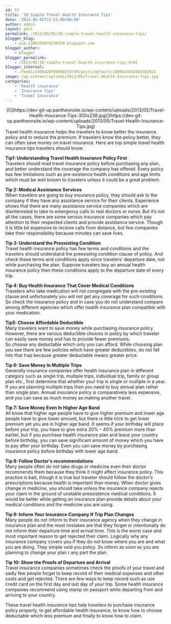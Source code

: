 ```yaml
---
id: 57
title: '10 Simple Travel Health Insurance Tips'
date: '2013-05-05T11:51:00+00:00'
author: admin
layout: post
permalink: /2013/05/05/10-simple-travel-health-insurance-tips/
blogger_blog:
    - pub-1306355070136339.blogspot.com
blogger_author:
    - blogger
blogger_permalink:
    - /2013/05/10-simple-travel-health-insurance-tips.html
blogger_internal:
    - /feeds/2496420709098274749/posts/default/1800423682904362921
image: /wp-content/uploads/2013/05/Travel-Health-Insurance-Tips.jpg
categories:
    - 'health insurance'
    - 'Insurance Tips'
    - 'Travel Insurance'
---
```


<div style="clear: both; text-align: center;">[![](https://dev-git-up.pantheonsite.io/wp-content/uploads/2013/05/Travel-Health-Insurance-Tips-300x238.jpg)](https://dev-git-up.pantheonsite.io/wp-content/uploads/2013/05/Travel-Health-Insurance-Tips.jpg)</div>Travel health insurance helps the travelers to know better the insurance policy and to reduce the premium. If travelers know the policy better, they can often save money on travel insurance. Here are top simple travel health insurance tips travelers should know.

**Tip1: Understanding Travel Health Insurance Policy First**  
Travelers should read travel insurance policy before purchasing any plan, and better understand the coverage the company has offered. Every policy has few limitations such as pre-existence health conditions and age limits which must be well known to travelers unless it could be a great problem.

**Tip 2: Medical Assistance Services**  
When travelers are going to buy insurance policy, they should ask to the company if they have any assistance service for their clients. Experience shows that there are many assistance service companies which are disinterested to take to emergency calls to real doctors or nurse. But it’s not all the cases, there are some serious insurance companies which pay attention to their respected clients and provide assistance service. Though it is little bit expensive to receive calls from distance, but few companies take their responsibility because minutes can save lives.

**Tip 3: Understand the Preexisting Condition**  
Travel health insurance policy has few terms and conditions and the travelers should understand the preexisting condition clause of policy. And check these terms and conditions apply since travelers’ departure date, not while purchasing the plan. Suppose travelers buy an annual health insurance policy then these conditions apply to the departure date of every trip.

**Tip 4: Buy Health Insurance That Cover Medical Conditions**  
Travelers who take medication will not congregate with the pre-existing clause and unfortunately you will not get any coverage for such conditions. So check the insurance policy and in case you do not understand compare among different agencies which offer health insurance plan compatible with your medication.

**Tip5: Choose Affordable Deductible**  
Many travelers want to save money while purchasing insurance policy. However, there are various deductible choices in policy by which traveler can easily save money and has to provide fewer premiums.  
So choose any deductable which only you can afford. While choosing plan you see there are few policies which have greater deductibles, do not fall into that trap because greater deductable means greater price.

**Tip 6: Save Money In Multiple Trips**  
Generally insurance companies offer health insurance plan in different category such as single trip, multiple trips, individual trip, family or group plan etc., first determine that whether your trip is single or multiple in a year. If you are planning multiple trips then you need to buy annual plan rather than single plan. Annual insurance policy is comparatively less expensive, and you can save as much money as making another travel.

**Tip 7: Save Money Even In Higher Age Band**  
All know that higher age people have to give higher premium and lower age people have to give lower amount, but there is little trick to get lower premium yet you are in higher age band. It seems if your birthday will place before your trip, you have to give extra 20% – 40% premium more than earlier, but if you purchase health insurance plan and leave your country before birthday, you can save significant amount of money which you have to pay after your birthday. Even you can save money by purchasing insurance policy before birthday with lower age band.

**Tip 8: Follow Doctor’s recommendations**  
Many people often do not take drugs or medicine even their doctor recommends them because they think it might affect insurance policy. This practice is bad, though it is true but traveler should follow the doctor’s prescriptions because health is important than money. When doctor gives change in medicine, you should take unless the insurance company rejects your claim in the ground of unstable preexistence medical conditions. It would be better while getting an insurance plan provide details about your medical conditions and the medicine you are using.

**Tip 9: Inform Your Insurance Company If Trip Plan Changes**  
Many people do not inform to their insurance agency when they change in insurance plan and the most mistakes are that they forget or intentionally do not inform their departure time and arrival time. This is the worst case and most important reason to get rejected their claim. Logically why any insurance company covers you if they do not know where you are and what you are doing. They simple void you policy. So inform as soon as you are planning to change your plan r any part the plan.

**Tip 10: Show the Proofs of Departure and Arrival**  
Travel insurance companies sometimes check the proofs of your travel and sadly few people forget to keep record of their medical expenses and other costs and get rejected. There are few ways to keep record such as use credit card on the first day and last day of your trip. Some health insurance companies recommend using stamp on passport while departing from and arriving to your country.

These travel health insurance tips help travelers to purchase insurance policy properly, to get affordable health insurance, to know how to choose deductable which less premium and finally to know how to claim.